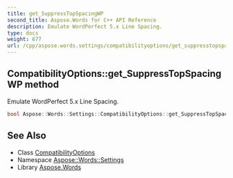 ```yaml
---
title: get_SuppressTopSpacingWP
second_title: Aspose.Words for C++ API Reference
description: Emulate WordPerfect 5.x Line Spacing.
type: docs
weight: 677
url: /cpp/aspose.words.settings/compatibilityoptions/get_suppresstopspacingwp/
---
```

## CompatibilityOptions::get_SuppressTopSpacingWP method


Emulate WordPerfect 5.x Line Spacing.

```cpp
bool Aspose::Words::Settings::CompatibilityOptions::get_SuppressTopSpacingWP()
```

## See Also

* Class [CompatibilityOptions](../)
* Namespace [Aspose::Words::Settings](../../)
* Library [Aspose.Words](../../../)
